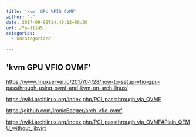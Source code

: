 ```yaml
---
title: 'kvm  GPU VFIO OVMF'
author: "-"
date: 2017-09-08T14:49:12+00:00
url: /?p=11145
categories:
  - Uncategorized

---
```

## 'kvm  GPU VFIO OVMF'
https://www.linuxserver.io/2017/04/28/how-to-setup-vfio-gpu-passthrough-using-ovmf-and-kvm-on-arch-linux/
  
https://wiki.archlinux.org/index.php/PCI_passthrough_via_OVMF
  
https://github.com/IronicBadger/arch-vfio-ovmf
  
https://wiki.archlinux.org/index.php/PCI_passthrough_via_OVMF#Plain_QEMU_without_libvirt